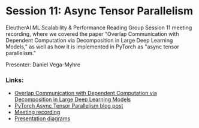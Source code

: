 # Session 11: Async Tensor Parallelism

EleutherAI ML Scalability & Performance Reading Group Session 11 meeting recording, where we covered the paper  "Overlap Communication with Dependent Computation via Decomposition in Large Deep Learning Models," as well as how it is implemented in PyTorch as "async tensor parallelism."

Presenter: Daniel Vega-Myhre

### Links:
- [Overlap Communication with Dependent Computation via Decomposition in Large Deep Learning Models](./overlapping-communication-and-computation-via-decomposition.pdf)
- [PyTorch Async Tensor Parallelism blog post](https://discuss.pytorch.org/t/distributed-w-torchtitan-introducing-async-tensor-parallelism-in-pytorch/209487)
- [Meeting recording](https://youtu.be/Ow1FLKFcSPs?si=KANmECRX1vRt4C_W)
- [Presentation diagrams](./diagrams.png)
